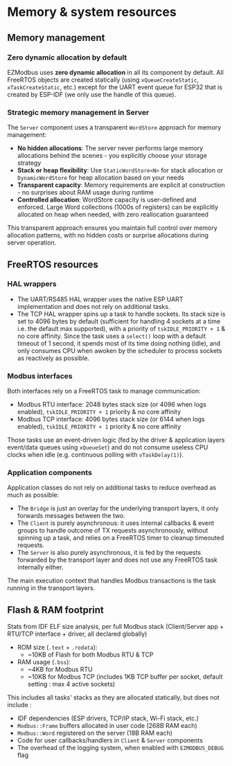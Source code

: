 # Memory & system resources

## Memory management

### Zero dynamic allocation by default

EZModbus uses **zero dynamic allocation** in all its component by default. All FreeRTOS objects are created statically (using `xQueueCreateStatic`, `xTaskCreateStatic`, etc.) except for the UART event queue for ESP32 that is created by ESP-IDF (we only use the handle of this queue).

### Strategic memory management in Server

The `Server` component uses a transparent `WordStore` approach for memory management:

* **No hidden allocations**: The server never performs large memory allocations behind the scenes - you explicitly choose your storage strategy
* **Stack or heap flexibility**: Use `StaticWordStore<N>` for stack allocation or `DynamicWordStore` for heap allocation based on your needs
* **Transparent capacity**: Memory requirements are explicit at construction - no surprises about RAM usage during runtime
* **Controlled allocation**: WordStore capacity is user-defined and enforced. Large Word collections (1000s of registers) can be explicitly allocated on heap when needed, with zero reallocation guaranteed

This transparent approach ensures you maintain full control over memory allocation patterns, with no hidden costs or surprise allocations during server operation.

## FreeRTOS resources

### HAL wrappers

* The UART/RS485 HAL wrapper uses the native ESP UART implementation and does not rely on additional tasks.
* The TCP HAL wrapper spins up a task to handle sockets. Its stack size is set to 4096 bytes by default (sufficient for handling 4 sockets at a time i.e. the default max supported), with a priority of `tskIDLE_PRIORITY + 1` & no core affinity. Since the task uses a `select()` loop with a default timeout of 1 second, it spends most of its time doing nothing (idle), and only consumes CPU when awoken by the scheduler to process sockets as reactively as possible.

### Modbus interfaces

Both interfaces rely on a FreeRTOS task to manage communication:

* Modbus RTU interface: 2048 bytes stack size (or 4096 when logs enabled), `tskIDLE_PRIORITY + 1` priority & no core affinity
* Modbus TCP interface: 4096 bytes stack size (or 6144 when logs enabled), `tskIDLE_PRIORITY + 1` priority & no core affinity

Those tasks use an event-driven logic (fed by the driver & application layers event/data queues using `xQueueSet`) and do not consume useless CPU clocks when idle (e.g. continuous polling with `vTaskDelay(1)`).

### Application components

Application classes do not rely on additional tasks to reduce overhead as much as possible:

* The `Bridge` is just an overlay for the underlying transport layers, it only forwards messages between the two.
* The `Client` is purely asynchronous: it uses internal callbacks & event groups to handle outcome of TX requests asynchronously, without spinning up a task, and relies on a FreeRTOS timer to cleanup timeouted requests.
* The `Server` is also purely asynchronous, it is fed by the requests forwarded by the transport layer and does not use any FreeRTOS task internally either.

The main execution context that handles Modbus transactions is the task running in the transport layers.

## Flash & RAM footprint

Stats from IDF ELF size analysis, per full Modbus stack (Client/Server app + RTU/TCP interface + driver, all declared globally)

* ROM size (`.text` + `.rodata`):
    * ~10KB of Flash for both Modbus RTU & TCP
* RAM usage (`.bss`):
    * ~4KB for Modbus RTU
    * ~10KB for Modbus TCP (includes 1KB TCP buffer per socket, default setting : max 4 active sockets)

This includes all tasks' stacks as they are allocated statically, but does not include :

* IDF dependencies (ESP drivers, TCP/IP stack, Wi-Fi stack, etc.)
* `Modbus::Frame` buffers allocated in user code (268B RAM each)
* `Modbus::Word` registered on the server (18B RAM each)
* Code for user callbacks/handlers in `Client` & `Server` components
* The overhead of the logging system, when enabled with `EZMODBUS_DEBUG` flag
